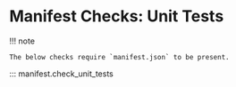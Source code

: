 # Manifest Checks: Unit Tests

!!! note

    The below checks require `manifest.json` to be present.

::: manifest.check_unit_tests
